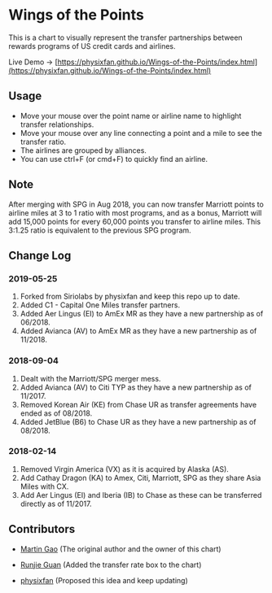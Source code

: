 # Wings of the Points

This is a chart to visually represent the transfer partnerships between rewards programs of US credit cards and airlines. 

Live Demo -> [https://physixfan.github.io/Wings-of-the-Points/index.html](https://physixfan.github.io/Wings-of-the-Points/index.html)


## Usage
* Move your mouse over the point name or airline name to highlight transfer relationships. 
* Move your mouse over any line connecting a point and a mile to see the transfer ratio. 
* The airlines are grouped by alliances. 
* You can use ctrl+F (or cmd+F) to quickly find an airline.

## Note

After merging with SPG in Aug 2018, you can now transfer Marriott points to airline miles at 3 to 1 ratio with most programs, and as a bonus, Marriott will add 15,000 points for every 60,000 points you transfer to airline miles. This 3:1.25 ratio is equivalent to the previous SPG program.

## Change Log

### 2019-05-25
1. Forked from Siriolabs by physixfan and keep this repo up to date.
2. Added C1 - Capital One Miles transfer partners.
2. Added Aer Lingus (EI) to AmEx MR as they have a new partnership as of 06/2018.
3. Added Avianca (AV) to AmEx MR as they have a new partnership as of 11/2018.

### 2018-09-04
1. Dealt with the Marriott/SPG merger mess.
2. Added Avianca (AV) to Citi TYP as they have a new partnership as of 11/2017.
3. Removed Korean Air (KE) from Chase UR as transfer agreements have ended as of 08/2018.
4. Added JetBlue (B6) to Chase UR as they have a new partnership as of 08/2018.

### 2018-02-14
1. Removed Virgin America (VX) as it is acquired by Alaska (AS).
2. Add Cathay Dragon (KA) to Amex, Citi, Marriott, SPG as they share Asia Miles with CX.
3. Add Aer Lingus (EI) and Iberia (IB) to Chase as these can be transferred directly as of 11/2017.


## Contributors

* [Martin Gao](http://www.yeekapp.com) (The original author and the owner of this chart)

* [Runjie Guan](http://anoxic.me) (Added the transfer rate box to the chart)

* [physixfan](https://www.uscreditcardguide.com) (Proposed this idea and keep updating)
